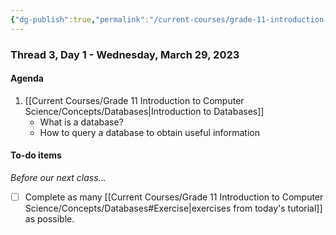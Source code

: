 ```yaml
---
{"dg-publish":true,"permalink":"/current-courses/grade-11-introduction-to-computer-science/section-1/thread-3/day-1/","dgHomeLink":false}
---
```


### Thread 3, Day 1 - Wednesday, March 29, 2023

#### Agenda

1. [[Current Courses/Grade 11 Introduction to Computer Science/Concepts/Databases|Introduction to Databases]]
	- What is a database?
	- How to query a database to obtain useful information
	  
#### To-do items
*Before our next class...*
- [ ] Complete as many [[Current Courses/Grade 11 Introduction to Computer Science/Concepts/Databases#Exercise|exercises from today's tutorial]] as possible.